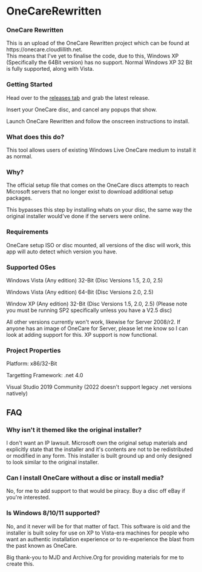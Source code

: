 # OneCareRewritten
<h3>OneCare Rewritten</h3>
<p>This is an upload of the OneCare Rewritten project which can be found at https://onecare.cloudlillith.net. <br> This means that I've
yet to finalise the code, due to this, Windows XP (Specifically the 64Bit version) has no support. Normal Windows XP 32 Bit is fully supported, along with Vista.</p>
<h3>Getting Started</h3>
<p>Head over to the <a href="https://github.com/cvxvi2/OneCareRewritten/releases">releases tab</a> and grab the latest release.</p>
<p>Insert your OneCare disc, and cancel any popups that show.</p>
<p>Launch OneCare Rewritten and follow the onscreen instructions to install.</p>
<h3>What does this do?</h3>
<p>This tool allows users of existing Windows Live OneCare medium to install it as normal.</p>
<h3>Why?</h3>
<p>The official setup file that comes on the OneCare discs attempts to reach Microsoft servers that no longer exist to download additional setup packages.</p>
<p>This bypasses this step by installing whats on your disc, the same way the original installer would've done if the servers were online.</p>
<h3>Requirements</h3>
<p>OneCare setup ISO or disc mounted, all versions of the disc will work, this app will auto detect which version you have. </p>
<h3>Supported OSes</h3>
<p>Windows Vista (Any edition) 32-Bit (Disc Versions 1.5, 2.0, 2.5)</p>
<p>Windows Vista (Any edition) 64-Bit (Disc Versions 2.0, 2.5)</p>
<p>Window XP (Any edition) 32-Bit (Disc Versions 1.5, 2.0, 2.5) (Please note you must be running SP2 specifically unless you have a V2.5 disc)</p>
<p>All other versions currently won't work, likewise for Server 2008/r2. If anyone has an image of OneCare for Server, please let me know so I can look at adding support for this. XP support is now functional.</p>
<h3>Project Properties</h3>
<p>Platform: x86/32-Bit</p>
<p>Targetting Framework: .net 4.0</p>
<p>Visual Studio 2019 Community (2022 doesn't support legacy .net versions natively)</p>
<h2>FAQ</h2>
<h3>Why isn't it themed like the original installer?</h3>
<p>I don't want an IP lawsuit. Microsoft own the original setup materials and explicitly state that the installer and it's contents are not to be redistributed
or modified in any form. This installer is built ground up and only designed to look similar to the original installer.</p>
<h3>Can I install OneCare without a disc or install media?</h3>
<p>No, for me to add support to that would be piracy. Buy a disc off eBay if you're interested.</p>
<h3>Is Windows 8/10/11 supported?</h3>
<p>No, and it never will be for that matter of fact. This software is old and the installer is built soley for use on XP to Vista-era machines for people
who want an authentic installation experience or to re-experience the blast from the past known as OneCare.</p>

<p>Big thank-you to MJD and Archive.Org for providing materials for me to create this.</p>
